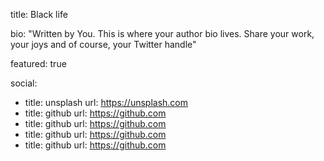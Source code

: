 
title: Black life

bio: "Written by You. This is where your author bio lives. Share your work, your joys and of course, your Twitter handle"

featured: true

social:
  - title: unsplash
    url: https://unsplash.com
  - title: github
    url: https://github.com
  - title: github
    url: https://github.com
  - title: github
    url: https://github.com
  - title: github
    url: https://github.com
